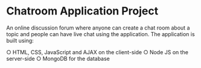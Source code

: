 # Chatroom Application Project
An online discussion forum where anyone can create a chat room about a topic and people can have live chat using the application. The application is built using:

○ HTML, CSS, JavaScript and AJAX on the client-side
○ Node JS on the server-side
○ MongoDB for the database


